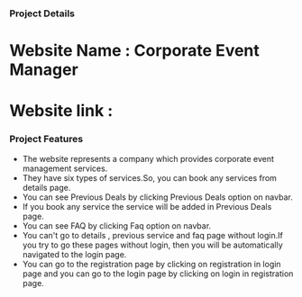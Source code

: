 ###                                           Project Details

# Website Name : Corporate Event Manager
# Website link : 

###                                           Project Features

- The website represents a company which provides corporate event management services.
- They have six types of services.So, you can book any services from details page.
- You can see Previous Deals by clicking Previous Deals option on navbar.
- If you book any service the service will be added in Previous Deals page.
- You can see FAQ by clicking Faq option on navbar.
- You can't go to details , previous service and  faq page without login.If you try to go these pages without login, then you will be automatically navigated to the login page.
- You can go to the registration page by clicking on registration in login page and you can go to the login page by clicking on login in registration page.

